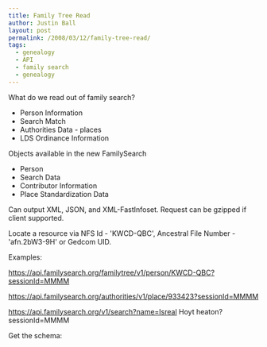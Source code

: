 ```yaml
---
title: Family Tree Read
author: Justin Ball
layout: post
permalink: /2008/03/12/family-tree-read/
tags:
  - genealogy
  - API
  - family search
  - genealogy
---
```


What do we read out of family search?

*   Person Information
*   Search Match
*   Authorities Data - places
*   LDS Ordinance Information

Objects available in the new FamilySearch

*   Person
*   Search Data
*   Contributor Information
*   Place Standardization Data

Can output XML, JSON, and XML-FastInfoset. Request can be gzipped if client supported.

Locate a resource via NFS Id - 'KWCD-QBC', Ancestral File Number - 'afn.2bW3-9H' or Gedcom UID.

Examples:

https://api.familysearch.org/familytree/v1/person/KWCD-QBC?sessionId=MMMM

https://api.familysearch.org/authorities/v1/place/933423?sessionId=MMMM

https://api.familysearch.org/v1/search?name=Isreal Hoyt heaton?sessionId=MMMM

Get the schema:

